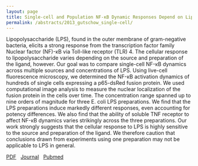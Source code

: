 ```yaml
---
layout: page
title: Single-cell and Population NF-κB Dynamic Responses Depend on Lipopolysaccharide Preparation
permalink: /abstracts/2013_gutschow_single-cell/
---
```


Lipopolysaccharide (LPS), found in the outer membrane of gram-negative bacteria, elicits a strong response from the transcription factor family Nuclear factor (NF)-κB via Toll-like receptor (TLR) 4. The cellular response to lipopolysaccharide varies depending on the source and preparation of the ligand, however. Our goal was to compare single-cell NF-κB dynamics across multiple sources and concentrations of LPS. Using live-cell fluorescence microscopy, we determined the NF-κB activation dynamics of hundreds of single cells expressing a p65-dsRed fusion protein. We used computational image analysis to measure the nuclear localization of the fusion protein in the cells over time. The concentration range spanned up to nine orders of magnitude for three E. coli LPS preparations. We find that the LPS preparations induce markedly different responses, even accounting for potency differences. We also find that the ability of soluble TNF receptor to affect NF-κB dynamics varies strikingly across the three preparations. Our work strongly suggests that the cellular response to LPS is highly sensitive to the source and preparation of the ligand. We therefore caution that conclusions drawn from experiments using one preparation may not be applicable to LPS in general.

[PDF](../../pdfs/2013_gutschow_single-cell.pdf)&nbsp;&nbsp;
[Journal](https://dx.doi.org/10.1371/journal.pone.0053222)&nbsp;&nbsp;
[Pubmed](https://www.ncbi.nlm.nih.gov/pubmed/23301045)&nbsp;&nbsp;